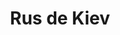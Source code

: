 ﻿---
title: "Rus de Kiev"
permalink: periodes_578.html
layout: periode
dataInici: 882
dataFi: 1240
sidebar: periodes
pares:
  - id: 217
    title: "Edad Media"
    dataInici: "(476)"
    dataFi: "(1453)"

fills:
jocsPrincipals:
  - title: "Rurik: Dawn of Kiev"
    bggId: 228328
    dataInici: 
    dataFi: 

jocsEscenaris:
jocsEpoca:
jocsEpocaEscenaris:
---
